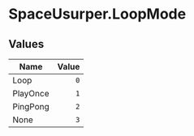# SpaceUsurper.LoopMode
## Values
| Name | Value |
| ---- | ----: |
| Loop | `0` |
| PlayOnce | `1` |
| PingPong | `2` |
| None | `3` |
